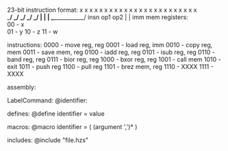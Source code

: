 23-bit instruction format:
x x x x  x x x x  x x x x x x x x  x x x x x x x x   
\_____/  \_/ \_/  \_____________/  \_____________/
   |      |   |          \________________/
  insn   op1 op2         |       |
                        imm     mem
registers:                           
00 - x                        
01 - y
10 - z
11 - w

instructions:
0000 - move reg, reg
0001 - load reg, imm
0010 - copy reg, mem
0011 - save mem, reg 
0100 - iadd reg, reg
0101 - isub reg, reg
0110 - band reg, reg
0111 - bior reg, reg
1000 - bxor reg, reg
1001 - call mem
1010 - exit
1011 - push reg
1100 - pull reg
1101 - brez mem, reg
1110 - XXXX
1111 - XXXX


assembly:

LabelCommand:
@identifier:

defines:
@define identifier = value

macros:
@macro identifier = ( (argument ',')* )

includes:
@include "file.hzs"

